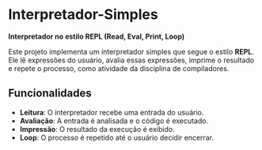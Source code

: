 # Interpretador-Simples

**Interpretador no estilo REPL (Read, Eval, Print, Loop)**

Este projeto implementa um interpretador simples que segue o estilo **REPL**. Ele lê expressões do usuário, avalia essas expressões, imprime o resultado e repete o processo, como atividade da disciplina de compiladores.

## Funcionalidades

* **Leitura**: O interpretador recebe uma entrada do usuário.
* **Avaliação**: A entrada é analisada e o código é executado.
* **Impressão**: O resultado da execução é exibido.
* **Loop**: O processo é repetido até o usuário decidir encerrar.